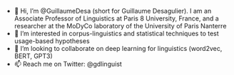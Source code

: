 - 👋 Hi, I’m @GuillaumeDesa (short for Guillaume Desagulier). I am an Associate Professor of Linguistics at Paris 8 University, France, and a researcher at the MoDyCo laboratory of the University of Paris Nanterre
- 👀 I’m interested in corpus-linguistics and statistical techniques to test usage-based hypotheses
- 💞️ I’m looking to collaborate on deep learning for linguistics (word2vec, BERT, GPT3)
- 📫 Reach me on Twitter: @gdlinguist

<!---
GuillaumeDesa/GuillaumeDesa is a ✨ special ✨ repository because its `README.md` (this file) appears on your GitHub profile.
You can click the Preview link to take a look at your changes.
--->
